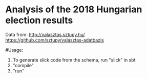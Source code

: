 Analysis of the 2018 Hungarian election results
==================

Data from: 	http://valasztas.sztupy.hu/  
			https://github.com/sztupy/valasztas-adatbazis  


#Usage:  
  
1. To generate slick code from the schema, run "slick" in sbt  
2. "compile"  
3. "run"  
